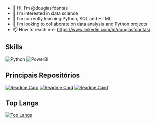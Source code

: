 - 👋 Hi, I’m @douglasfdantas
- 👀 I’m interested in data science
- 🌱 I’m currently learning Python, SQL and HTML
- 💞️ I’m looking to collaborate on data analysis and Python projects
- 📫 How to reach me: https://www.linkedin.com/in/douglasfdantas/

## Skills
![Python](https://img.shields.io/badge/Python-FFD43B?style=for-the-badge&logo=python&logoColor=blue)
![PowerBI](https://img.shields.io/badge/PowerBI-F2C811?style=for-the-badge&logo=Power%20BI&logoColor=black)

## Principais Repositórios
[![Readme Card](https://github-readme-stats.vercel.app/api/pin/?username=douglasfdantas&repo=Python)](https://github.com/douglasfdantas/github-readme-stats)
[![Readme Card](https://github-readme-stats.vercel.app/api/pin/?username=douglasfdantas&repo=PowerBI)](https://github.com/douglasfdantas/github-readme-stats)
[![Readme Card](https://github-readme-stats.vercel.app/api/pin/?username=douglasfdantas&repo=Clustering_Olist)](https://github.com/douglasfdantas/github-readme-stats)

## Top Langs
[![Top Langs](https://github-readme-stats.vercel.app/api/top-langs/?username=douglasfdantas&layout=compact)](https://github.com/douglasfdantas/github-readme-stats)




<!---
douglasfdantas/douglasfdantas is a ✨ special ✨ repository because its `README.md` (this file) appears on your GitHub profile.
You can click the Preview link to take a look at your changes.
--->
